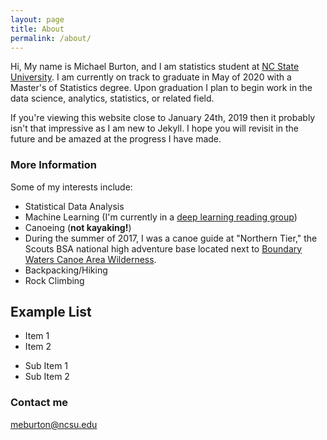 ```yaml
---
layout: page
title: About
permalink: /about/
---
```


Hi, 
My name is Michael Burton, and I am statistics student at [NC State University](https://statistics.sciences.ncsu.edu/). I am currently on track to graduate in May of 2020 with a Master's of Statistics degree. Upon graduation I plan to begin work in the data science, analytics, statistics, or related field. 

If you're viewing this website close to January 24th, 2019 then it probably isn't that impressive as I am new to Jekyll. I hope you will revisit in the future and be amazed at the progress I have made.



### More Information

Some of my interests include:
* Statistical Data Analysis
* Machine Learning (I'm currently in a [deep learning reading group](https://github.com/AlvinSheng/SLG-Deep-Learning))
* Canoeing (**not kayaking!**)
 * During the summer of 2017, I was a canoe guide at "Northern Tier," the Scouts BSA national high adventure base located next to [Boundary Waters Canoe Area Wilderness](https://www.fs.usda.gov/detail/superior/specialplaces/?cid=fseprd555184).
* Backpacking/Hiking
* Rock Climbing

## Example List
* Item 1
* Item 2
 + Sub Item 1
 + Sub Item 2

### Contact me

[meburton@ncsu.edu](mailto:meburton@ncsu.edu)